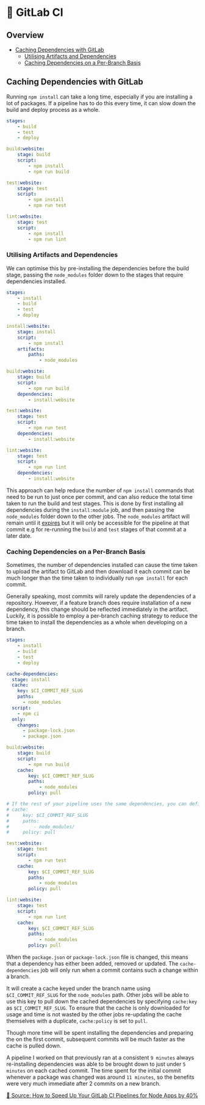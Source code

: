 # 🦊 GitLab CI

## Overview
- [Caching Dependencies with GitLab](#caching-dependencies-with-gitlab)
    - [Utilising Artifacts and Dependencies](#utilising-artifacts-and-dependencies)
    - [Caching Dependencies on a Per-Branch Basis](#caching-dependencies-on-a-per-branch-basis)

## Caching Dependencies with GitLab
Running `npm install` can take a long time, especially if you are installing a lot of packages. If a pipeline has to do this every time, it can slow down the build and deploy process as a whole.

```yaml
stages:
    - build
    - test
    - deploy

build:website:
    stage: build
    script:
        - npm install
        - npm run build

test:website:
    stage: test
    script:
        - npm install
        - npm run test

lint:website:
    stage: test
    script:
        - npm install
        - npm run lint
```
### Utilising Artifacts and Dependencies
We can optimise this by pre-installing the dependencies before the build stage, passing the `node_modules` folder down to the stages that require dependencies installed.

```yaml
stages:
    - install
    - build
    - test
    - deploy

install:website:
    stage: install
    script:
        - npm install
    artifacts:
        paths:
            - node_modules

build:website:
    stage: build
    script:
        - npm run build
    dependencies:
        - install:website

test:website:
    stage: test
    script:
        - npm run test
    dependencies:
        - install:website

lint:website:
    stage: test
    script:
        - npm run lint
    dependencies:
        - install:website
```

This approach can help reduce the number of `npm install` commands that need to be run to just once per commit, and can also reduce the total time taken to run the build and test stages. This is done by first installing all dependencies during the `install:module` job, and then passing the `node_modules` folder down to the other jobs. The `node_modules` artifact will remain until it [expires](https://docs.gitlab.com/ee/user/admin_area/settings/continuous_integration.html#default-artifacts-expiration) but it will only be accessible for the pipeline at that commit e.g for re-running the `build` and `test` stages of that commit at a later date.

### Caching Dependencies on a Per-Branch Basis

Sometimes, the number of dependencies installed can cause the time taken to upload the artifact to GitLab and then download it each commit can be much longer than the time taken to individually run `npm install` for each commit.

Generally speaking, most commits will rarely update the dependencies of a repository. However, if a feature branch does require installation of a new dependency, this change should be reflected immediately in the artifact. Luckily, it is possible to employ a per-branch caching strategy to reduce the time taken to install the dependencies as a whole when developing on a branch.

```yaml
stages:
    - install
    - build
    - test
    - deploy

cache-dependencies:
  stage: install
  cache: 
    key: $CI_COMMIT_REF_SLUG
    paths:
      - node_modules
  script:
    - npm ci
  only:
    changes:
      - package-lock.json
      - package.json

build:website:
    stage: build
    script:
        - npm run build
    cache: 
        key: $CI_COMMIT_REF_SLUG
        paths:
            - node_modules
        policy: pull

# If the rest of your pipeline uses the same dependencies, you can define this at the top-level rather than in each job.
# cache: 
#     key: $CI_COMMIT_REF_SLUG
#     paths:
#         - node_modules/
#     policy: pull

test:website:
    stage: test
    script:
        - npm run test
    cache: 
        key: $CI_COMMIT_REF_SLUG
        paths:
            - node_modules
        policy: pull

lint:website:
    stage: test
    script:
        - npm run lint
    cache: 
        key: $CI_COMMIT_REF_SLUG
        paths:
            - node_modules
        policy: pull
```

When the `package.json` or `package-lock.json` file is changed, this means that a dependency has either been added, removed or updated. The `cache-dependencies` job will only run when a commit contains such a change within a branch.

It will create a cache keyed under the branch name using `$CI_COMMIT_REF_SLUG` for the `node_modules` path. Other jobs will be able to use this key to pull down the cached dependencies by specifying `cache:key` as `$CI_COMMIT_REF_SLUG`. To ensure that the cache is only downloaded for usage and time is not wasted by the other jobs re-updating the cache themselves with a duplicate, `cache:policy` is set to `pull`.

Though more time will be spent installing the dependencies and preparing the on the first commit, subsequent commits will be much faster as the cache is pulled down.

A pipeline I worked on that previously ran at a consistent `9 minutes` always re-installing dependencies was able to be brought down to just under `5 minutes` on each cached commit. The time spent for the initial commit whenever a package was changed was around `11 minutes`, so the benefits were very much immediate after 2 commits on a new branch.

[🔗 Source: How to Speed Up Your GitLab CI Pipelines for Node Apps by 40%](https://www.addthis.com/blog/2019/05/06/how-to-speed-up-your-gitlab-ci-pipelines-for-node-apps-by-40/#.YRYSGC2ZPEY)